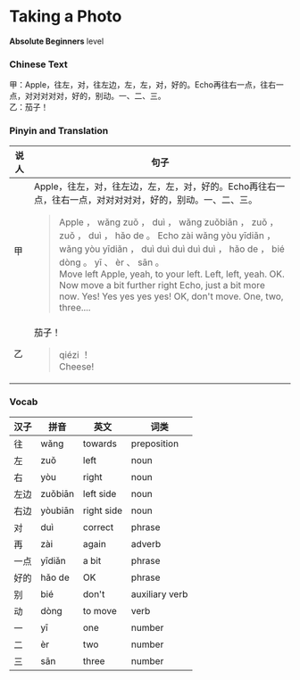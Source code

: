 # Taking a Photo
**Absolute Beginners** level
### Chinese Text
甲：Apple，往左，对，往左边，左，左，对，好的。Echo再往右一点，往右一点，对对对对对，好的，别动。一、二、三。<br />乙：茄子！

### Pinyin and Translation
|说人|句子|
|----|----|
|甲|Apple，往左，对，往左边，左，左，对，好的。Echo再往右一点，往右一点，对对对对对，好的，别动。一、二、三。<blockquote>Apple ， wǎng zuǒ ， duì ， wǎng zuǒbiān ， zuǒ ， zuǒ ， duì ， hǎo de 。 Echo zài wǎng yòu yīdiǎn ， wǎng yòu yīdiǎn ， duì duì duì duì duì ， hǎo de ， bié dòng 。 yī 、 èr 、 sān 。<br />Move left Apple, yeah, to your left. Left, left, yeah. OK. Now move a bit further right Echo, just a bit more now. Yes! Yes yes yes yes! OK, don't move. One, two, three....</blockquote>|
|乙|茄子！<blockquote>qiézi ！<br />Cheese!</blockquote>|
### Vocab
|汉子|拼音|英文|词类|
|----|----|----|----|
|往|wǎng|towards|preposition|
|左|zuǒ|left|noun|
|右|yòu|right|noun|
|左边|zuǒbiān|left side|noun|
|右边|yòubiān|right side|noun|
|对|duì|correct|phrase|
|再|zài|again|adverb|
|一点|yīdiǎn|a bit|phrase|
|好的|hǎo de|OK|phrase|
|别|bié|don't|auxiliary verb|
|动|dòng|to move|verb|
|一|yī|one|number|
|二|èr|two|number|
|三|sān|three|number|